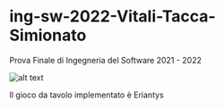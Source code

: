 # ing-sw-2022-Vitali-Tacca-Simionato

Prova Finale di Ingegneria del Software
2021 - 2022

![alt text](https://github.com/MichaelVitali/ing-sw-2022-Vitali-Tacca-Simionato/blob/master/src/main/resources/images/eriantys_cover.jpg?raw=true)

Il gioco da tavolo implementato è Eriantys
